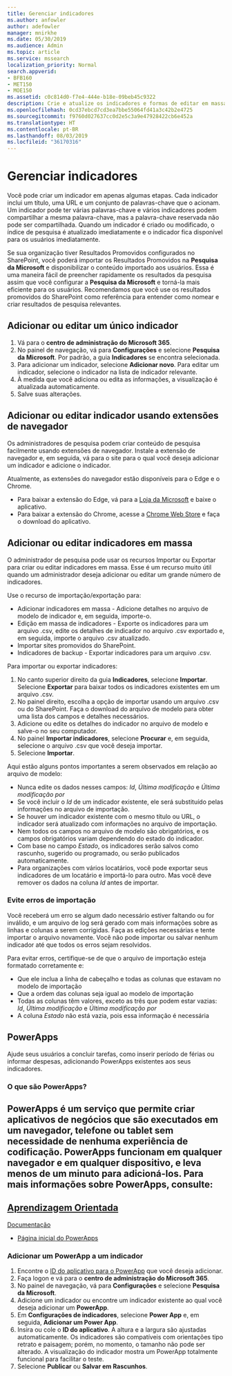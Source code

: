 ```yaml
---
title: Gerenciar indicadores
ms.author: anfowler
author: adefowler
manager: mnirkhe
ms.date: 05/30/2019
ms.audience: Admin
ms.topic: article
ms.service: mssearch
localization_priority: Normal
search.appverid:
- BFB160
- MET150
- MOE150
ms.assetid: c0c814d0-f7e4-444e-b18e-09beb45c9322
description: Crie e atualize os indicadores e formas de editar em massa os resultados dos indicadores para a Pesquisa da Microsoft
ms.openlocfilehash: 0cd37ebcd7cd3ea7bbe55064fd41a3c42b2e4725
ms.sourcegitcommit: f9760d027637cc0d2e5c3a9e47928422cb6e452a
ms.translationtype: HT
ms.contentlocale: pt-BR
ms.lasthandoff: 08/03/2019
ms.locfileid: "36170316"
---
```

# <a name="manage-bookmarks"></a>Gerenciar indicadores

Você pode criar um indicador em apenas algumas etapas. Cada indicador inclui um título, uma URL e um conjunto de palavras-chave que o acionam. Um indicador pode ter várias palavras-chave e vários indicadores podem compartilhar a mesma palavra-chave, mas a palavra-chave reservada não pode ser compartilhada. Quando um indicador é criado ou modificado, o índice de pesquisa é atualizado imediatamente e o indicador fica disponível para os usuários imediatamente.

Se sua organização tiver Resultados Promovidos configurados no SharePoint, você poderá importar os Resultados Promovidos na **Pesquisa da Microsoft** e disponibilizar o conteúdo importado aos usuários. Essa é uma maneira fácil de preencher rapidamente os resultados da pesquisa assim que você configurar a **Pesquisa da Microsoft** e torná-la mais eficiente para os usuários. Recomendamos que você use os resultados promovidos do SharePoint como referência para entender como nomear e criar resultados de pesquisa relevantes. 

## <a name="add-or-edit-a-single-bookmark"></a>Adicionar ou editar um único indicador
1. Vá para o **centro de administração do Microsoft 365**.
1. No painel de navegação, vá para **Configurações** e selecione **Pesquisa da Microsoft**.
Por padrão, a guia **Indicadores** se encontra selecionada.
1. Para adicionar um indicador, selecione **Adicionar novo**. Para editar um indicador, selecione o indicador na lista de indicador relevante. 
1. À medida que você adiciona ou edita as informações, a visualização é atualizada automaticamente.
1. Salve suas alterações.

## <a name="add-or-edit-bookmark-using-browser-extensions"></a>Adicionar ou editar indicador usando extensões de navegador
Os administradores de pesquisa podem criar conteúdo de pesquisa facilmente usando extensões de navegador. Instale a extensão de navegador e, em seguida, vá para o site para o qual você deseja adicionar um indicador e adicione o indicador.

Atualmente, as extensões do navegador estão disponíveis para o Edge e o Chrome. 
- Para baixar a extensão do Edge, vá para a [Loja da Microsoft](https://www.microsoft.com/en-us/p/microsoft-search-content-creator/9nrqdbcbwq55?activetab=pivot:overviewtab) e baixe o aplicativo.
- Para baixar a extensão do Chrome, acesse a [Chrome Web Store](https://chrome.google.com/webstore/detail/microsoft-search-content/nocnablpaoeecfmfnjoheefkogmleipm) e faça o download do aplicativo.

## <a name="bulk-add-or-edit-bookmarks"></a>Adicionar ou editar indicadores em massa
O administrador de pesquisa pode usar os recursos Importar ou Exportar para criar ou editar indicadores em massa. Esse é um recurso muito útil quando um administrador deseja adicionar ou editar um grande número de indicadores. 

Use o recurso de importação/exportação para:
- Adicionar indicadores em massa - Adicione detalhes no arquivo de modelo de indicador e, em seguida, importe-o.
- Edição em massa de indicadores - Exporte os indicadores para um arquivo .csv, edite os detalhes de indicador no arquivo .csv exportado e, em seguida, importe o arquivo .csv atualizado.
- Importar sites promovidos do SharePoint.
- Indicadores de backup - Exportar indicadores para um arquivo .csv.

Para importar ou exportar indicadores:
1. No canto superior direito da guia **Indicadores**, selecione **Importar**. Selecione **Exportar** para baixar todos os indicadores existentes em um arquivo .csv.
1. No painel direito, escolha a opção de importar usando um arquivo .csv ou do SharePoint.
Faça o download do arquivo de modelo para obter uma lista dos campos e detalhes necessários. 
1. Adicione ou edite os detalhes do indicador no arquivo de modelo e salve-o no seu computador. 
1. No painel **Importar indicadores**, selecione **Procurar** e, em seguida, selecione o arquivo .csv que você deseja importar.
1. Selecione **Importar**.

Aqui estão alguns pontos importantes a serem observados em relação ao arquivo de modelo:
- Nunca edite os dados nesses campos: *Id*, *Última modificação* e *Última modificação por*
- Se você incluir o *Id* de um indicador existente, ele será substituído pelas informações no arquivo de importação.
- Se houver um indicador existente com o mesmo título ou URL, o indicador será atualizado com informações no arquivo de importação.
- Nem todos os campos no arquivo de modelo são obrigatórios, e os campos obrigatórios variam dependendo do estado do indicador.
- Com base no campo *Estado*, os indicadores serão salvos como rascunho, sugerido ou programado, ou serão publicados automaticamente.
- Para organizações com vários locatários, você pode exportar seus indicadores de um locatário e importá-lo para outro. Mas você deve remover os dados na coluna *Id* antes de importar.

### <a name="prevent-import-errors"></a>Evite erros de importação
Você receberá um erro se algum dado necessário estiver faltando ou for inválido, e um arquivo de log será gerado com mais informações sobre as linhas e colunas a serem corrigidas. Faça as edições necessárias e tente importar o arquivo novamente. Você não pode importar ou salvar nenhum indicador até que todos os erros sejam resolvidos.

Para evitar erros, certifique-se de que o arquivo de importação esteja formatado corretamente e:
- Que ele inclua a linha de cabeçalho e todas as colunas que estavam no modelo de importação
- Que a ordem das colunas seja igual ao modelo de importação
- Todas as colunas têm valores, exceto as três que podem estar vazias: *Id*, *Última modificação* e *Última modificação por* 
- A coluna *Estado* não está vazia, pois essa informação é necessária

## <a name="powerapps"></a>PowerApps
Ajude seus usuários a concluir tarefas, como inserir período de férias ou informar despesas, adicionando PowerApps existentes aos seus indicadores. 

### <a name="what-are-powerapps"></a>O que são PowerApps?
PowerApps é um serviço que permite criar aplicativos de negócios que são executados em um navegador, telefone ou tablet sem necessidade de nenhuma experiência de codificação. PowerApps funcionam em qualquer navegador e em qualquer dispositivo, e leva menos de um minuto para adicioná-los. Para mais informações sobre PowerApps, consulte:
- 
  [Aprendizagem Orientada](https://docs.microsoft.com/pt-BR/learn/browse/?products=powerapps)
- 
  [Documentação](https://docs.microsoft.com/pt-BR/powerapps/maker/canvas-apps/get-sessionid)
- [Página inicial do PowerApps](https://make.preview.powerapps.com/environments/839eace6-59ab-4243-97ec-a5b8fcc104e4/home)

### <a name="add-a-powerapp-to-a-bookmark"></a>Adicionar um PowerApp a um indicador
1. Encontre o [ID do aplicativo para o PowerApp](https://docs.microsoft.com/pt-BR/powerapps/maker/canvas-apps/get-sessionid#get-an-app-id) que você deseja adicionar.
1. Faça logon e vá para o **centro de administração do Microsoft 365**.
1. No painel de navegação, vá para **Configurações** e selecione **Pesquisa da Microsoft**.
1. Adicione um indicador ou encontre um indicador existente ao qual você deseja adicionar um **PowerApp**.
1. Em **Configurações de indicadores**, selecione **Power App** e, em seguida, **Adicionar um Power App**.
1. Insira ou cole o **ID do aplicativo**.
    A altura e a largura são ajustadas automaticamente. Os indicadores são compatíveis com orientações tipo retrato e paisagem; porém, no momento, o tamanho não pode ser alterado. A visualização do indicador mostra um PowerApp totalmente funcional para facilitar o teste.
1. Selecione **Publicar** ou **Salvar em Rascunhos**.

